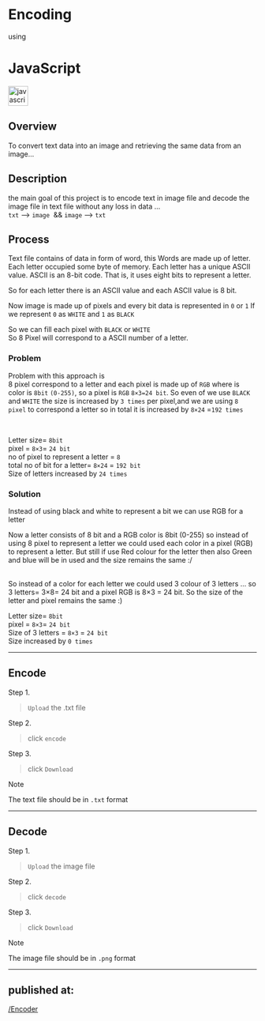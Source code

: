 # Encoding

using

# JavaScript



<div align="left">
  <img src="https://cdn.jsdelivr.net/gh/devicons/devicon/icons/javascript/javascript-original.svg" height="40" alt="javascript logo" />
</div>


          


## Overview
To convert text data into an image and retrieving the same data from an image...



## Description
the main goal of this project is to encode text in image file and decode the image file in text file without any loss in data ...<br>
`txt` --> `image`  && `image` --> `txt`

## Process
Text file contains of data in form of word, this Words are made up of letter. Each letter occupied some byte of memory. Each letter has a unique ASCII value. ASCII is an 8-bit code. That is, it uses eight bits to represent a letter.

So for each letter there is an ASCII value and each ASCII value is 8 bit.

Now image is made up of pixels and every bit data is represented in `0` or `1`
If we represent `0` as `WHITE` and `1` as `BLACK`

So we can fill each pixel with `BLACK` or `WHITE`<br>
So 8 Pixel will correspond to a ASCII number of a letter.

### Problem
Problem with this approach is <br>
8 pixel correspond to a letter and each pixel is made up of `RGB` where is color is `8bit` `(0-255)`, so a pixel is `RGB` `8×3=24 bit`. So even of we use `BLACK` and `WHITE` the size is increased by `3 times` per pixel,and we are using `8 pixel` to correspond a letter so in total it is increased by `8×24` =`192 times`

<br>

Letter size= `8bit`     <br>
pixel = `8×3`= `24 bit`     <br>
no of pixel to represent a letter = `8`     <br>
total no of bit for a letter= `8×24` = `192 bit`     <br>
Size of letters increased by `24 times` 


### Solution
Instead of using black and white to represent a bit we can use RGB for a letter 

Now a letter consists of 8 bit and a RGB color is 8bit (0-255) so instead of using 8 pixel to represent a letter we could used each color in a pixel (RGB) to represent a letter. But still if use Red colour for the letter then also Green and blue will be in used and the size remains the same :/

<br>
So instead of a color for each letter we could used 3 colour of 3 letters ... so 3 letters= 3×8= 24 bit  and a pixel RGB is 8×3 = 24 bit. So the size of the letter and pixel remains the same :)

Letter size= `8bit`     <br>
pixel = `8×3`= `24 bit`     <br>
Size of 3 letters = `8×3` = `24 bit`    <br>
Size increased by `0 times` 




---

## Encode

Step 1.
> `Upload` the .txt file 

Step 2.
>click `encode`

Step 3.
>click `Download`

> [!NOTE]
>The text file should be in  `.txt` format


___

## Decode

Step 1.
> `Upload` the image file 

Step 2.
>click `decode`

Step 3.
>click `Download`


> [!NOTE]
>The image file should be in `.png` format

___

## published at:
[/Encoder](https://imposter404.github.io/Encoder)